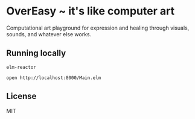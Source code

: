 # OverEasy ~ it's like computer art

Computational art playground for expression and healing through visuals, sounds, and whatever else works.

## Running locally

`elm-reactor`

`open http://localhost:8000/Main.elm`

## License

MIT
